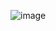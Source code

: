 ![image](https://github.com/Abiji-2020/DSA-Cracker/assets/145255212/98465c43-0fc1-45fa-93b5-a0d6a47e8a40)
